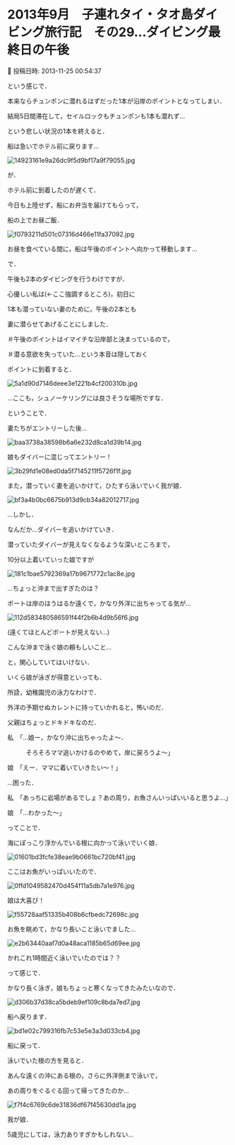 # 2013年9月　子連れタイ・タオ島ダイビング旅行記　その29…ダイビング最終日の午後

📅 投稿日時: 2013-11-25 00:54:37

という感じで．





本来ならチュンポンに潜れるはずだった1本が沿岸のポイントとなってしまい．


結局5日間滞在して，セイルロックもチュンポンも1本も潜れず…


という悲しい状況の1本を終えると．


船は急いでホテル前に戻ります…




![14923161e9a26dc9f5d9bf17a9f79055.jpg](images/14923161e9a26dc9f5d9bf17a9f79055.jpg)







が．


ホテル前に到着したのが遅くて．


今日も上陸せず，船にお弁当を届けてもらって，


船の上でお昼ご飯．




![f0793211d501c07316d466e11fa37092.jpg](images/f0793211d501c07316d466e11fa37092.jpg)




お昼を食べている間に，船は午後のポイントへ向かって移動します…





で．


午後も2本のダイビングを行うわけですが．


心優しい私は(←ここ強調するところ)，初日に


1本も潜っていない妻のために，午後の2本とも


妻に潜らせてあげることにしました．





＃午後のポイントはイマイチな沿岸部と決まっているので，


＃潜る意欲を失っていた…という本音は隠しておく





ポイントに到着すると．




![5a1d90d7146deee3e1221b4cf200310b.jpg](images/5a1d90d7146deee3e1221b4cf200310b.jpg)




…ここも，シュノーケリングには良さそうな場所ですな．





ということで．


妻たちがエントリーした後…




![baa3738a38598b6a6e232d8ca1d39b14.jpg](images/baa3738a38598b6a6e232d8ca1d39b14.jpg)




娘もダイバーに混じってエントリー！




![3b29fd1e08ed0da5f7145211f5726f1f.jpg](images/3b29fd1e08ed0da5f7145211f5726f1f.jpg)




また，潜っていく妻を追いかけて，ひたすら泳いでいく我が娘．




![bf3a4b0bc6675b913d9cb34a82012717.jpg](images/bf3a4b0bc6675b913d9cb34a82012717.jpg)




…しかし．


なんだか…ダイバーを追いかけていき．


潜っていたダイバーが見えなくなるような深いところまで，


10分以上着いていった娘ですが




![181c1bae5792369a17b9671772c1ac8e.jpg](images/181c1bae5792369a17b9671772c1ac8e.jpg)




…ちょっと沖まで出すぎたのは？


ボートは岸のほうはるか遠くで，かなり外洋に出ちゃってる気が…




![112d583480586591f44f2b6b4d9b56f6.jpg](images/112d583480586591f44f2b6b4d9b56f6.jpg)




(遠くてほとんどボートが見えない…)





こんな沖まで泳ぐ娘の頼もしいこと…


と，関心していてはいけない．





いくら娘が泳ぎが得意といっても．


所詮，幼稚園児の泳力なわけで．


外洋の予期せぬカレントに持っていかれると，怖いのだ．


父親はちょっとドキドキなのだ．





私　「…娘ー，かなり沖に出ちゃったよ～．


　　　そろそろママ追いかけるのやめて，岸に戻ろうよ～」





娘　「えー．ママに着いていきたい～！」





…困った．





私　「あっちに岩場があるでしょ？あの周り，お魚さんいっぱいいると思うよ…」





娘　「…わかった～」





ってことで．


海にぽっこり浮かんでいる根に向かって泳いでいく娘．




![01601bd3fcfe38eae9b0661bc720bf41.jpg](images/01601bd3fcfe38eae9b0661bc720bf41.jpg)




ここはお魚がいっぱいいたので．




![0ffd1049582470d454f11a5db7a1e976.jpg](images/0ffd1049582470d454f11a5db7a1e976.jpg)




娘は大喜び！




![f55728aaf51335b408b6cfbedc72698c.jpg](images/f55728aaf51335b408b6cfbedc72698c.jpg)




お魚を眺めて，かなり長いこと泳いでました…




![e2b63440aaf7d0a48aca1185b65d69ee.jpg](images/e2b63440aaf7d0a48aca1185b65d69ee.jpg)




かれこれ1時間近く泳いでいたのでは？？





って感じで．


かなり長く泳ぎ，娘もちょっと寒くなってきたみたいなので．




![d306b37d38ca5bdeb9ef109c8bda7ed7.jpg](images/d306b37d38ca5bdeb9ef109c8bda7ed7.jpg)




船へ戻ります．




![bd1e02c799316fb7c53e5e3a3d033cb4.jpg](images/bd1e02c799316fb7c53e5e3a3d033cb4.jpg)







船に戻って．


泳いでいた根の方を見ると．


あんな遠くの沖にある根の，さらに外洋側まで泳いで，


あの周りをぐるぐる回って帰ってきたのか…




![f7f4c6769c6de31836df67f45630dd1a.jpg](images/f7f4c6769c6de31836df67f45630dd1a.jpg)




我が娘．


5歳児にしては，泳力ありすぎかもしれない…
